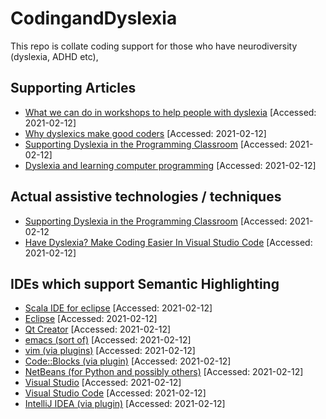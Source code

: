 # CodingandDyslexia
This repo is collate coding support for those who have neurodiversity (dyslexia, ADHD etc), 


## Supporting Articles
 - [What we can do in workshops to help people with dyslexia](https://datacarpentry.org/blog/2017/09/coding-and-dyslexia) [Accessed: 2021-02-12]
 - [Why dyslexics make good coders](https://www.bcs.org/content-hub/why-dyslexics-make-good-coders/#:~:text=Thus%2C%20dyslexics%20make%20great%20system,and%20notation%20is%20totally%20predictable.) [Accessed: 2021-02-12]
 - [Supporting Dyslexia in the Programming Classroom](https://www.sciencedirect.com/science/article/pii/S1877050914000489) [Accessed: 2021-02-12]
 - [Dyslexia and learning computer programming](https://www.tandfonline.com/doi/full/10.11120/ital.2004.03020005) [Accessed: 2021-02-12]
 
## Actual assistive technologies / techniques
 - [Supporting Dyslexia in the Programming Classroom](https://www.sciencedirect.com/science/article/pii/S1877050914000489) [Accessed: 2021-02-12
 - [Have Dyslexia? Make Coding Easier In Visual Studio Code](https://dev.to/deadlybyte/have-dyslexia-make-coding-easier-in-visual-studio-code-4kmg) [Accessed: 2021-02-12] 
 
## IDEs which support Semantic Highlighting 

 - [Scala IDE for eclipse](http://scala-ide.org/docs/current-user-doc/features/typingviewing/semantic-highlighting/index.html) [Accessed: 2021-02-12] 
 - [Eclipse](http://wiki.eclipse.org/PDT/Dev2Dev/Semantic) [Accessed: 2021-02-12] 
 - [Qt Creator](http://doc-snapshot.qt-project.org/qtcreator-2.8/creator-highlighting.html) [Accessed: 2021-02-12] 
 - [emacs (sort of)](https://www.gnu.org/software/emacs/manual/html_node/semantic/Highlight-Func-Mode.html) [Accessed: 2021-02-12] 
 - [vim (via plugins)](http://www.vim.org/scripts/script.php?script_id=3169) [Accessed: 2021-02-12] 
 - [Code::Blocks (via plugin)](http://forums.codeblocks.org/index.php/topic,16249.0.html) [Accessed: 2021-02-12] 
 - [NetBeans (for Python and possibly others)](http://wiki.netbeans.org/Python#Semantic_highlighting) [Accessed: 2021-02-12] 
 - [Visual Studio](http://blogs.msdn.com/b/vcblog/archive/2011/08/24/10200097.aspx) [Accessed: 2021-02-12] 
 - [Visual Studio Code](https://code.visualstudio.com/api/language-extensions/semantic-highlight-guide) [Accessed: 2021-02-12] 
 - [IntelliJ IDEA (via plugin)](http://blog.jetbrains.com/kotlin/2012/04/kotlin-m1-is-out/) [Accessed: 2021-02-12] 
